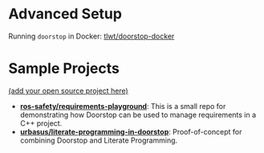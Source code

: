 # Advanced Setup

Running `doorstop` in Docker: [tlwt/doorstop-docker](https://github.com/tlwt/doorstop-docker)

# Sample Projects

[(add your open source project here)](https://github.com/doorstop-dev/doorstop/edit/develop/docs/examples.md)

- **[ros-safety/requirements-playground](https://github.com/ros-safety/requirements-playground)**: This is a small repo for demonstrating how Doorstop can be used to manage requirements in a C++ project.
- **[urbasus/literate-programming-in-doorstop](https://github.com/urbasus/literate-programming-in-doorstop)**: Proof-of-concept for combining Doorstop and Literate Programming.
